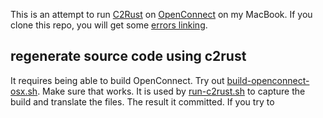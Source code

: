 This is an attempt to run [C2Rust](https://c2rust.com/) on [OpenConnect](https://www.infradead.org/openconnect/) on my MacBook. If you clone this repo, you will get some [errors linking](https://github.com/ctaggart/openconnect-rust/issues).

## regenerate source code using c2rust
It requires being able to build OpenConnect. Try out [build-openconnect-osx.sh](build-openconnect-osx.sh). Make sure that works. It is used by [run-c2rust.sh](run-c2rust.sh) to capture the build and translate the files. The result it committed. If you try to 